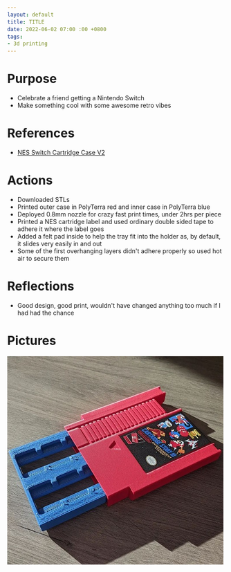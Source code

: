 ```yaml
---
layout: default
title: TITLE
date: 2022-06-02 07:00 :00 +0800
tags:
- 3d printing
---
```


# Purpose
- Celebrate a friend getting a Nintendo Switch
- Make something cool with some awesome retro vibes

# References
- [NES Switch Cartridge Case V2
](https://www.printables.com/model/31946-nes-switch-cartridge-case-v2)

# Actions
- Downloaded STLs
- Printed outer case in PolyTerra red and inner case in PolyTerra blue
- Deployed 0.8mm nozzle for crazy fast print times, under 2hrs per piece
- Printed a NES cartridge label and used ordinary double sided tape to adhere it where the label goes
- Added a felt pad inside to help the tray fit into the holder as, by default, it slides very easily in and out
- Some of the first overhanging layers didn't adhere properly so used hot air to secure them

# Reflections
- Good design, good print, wouldn't have changed anything too much if I had had the chance


# Pictures
![2022-06-02-switch-cartridge-holder](/assets/img/2022-06-02-switch-cartridge-holder.jpg)
